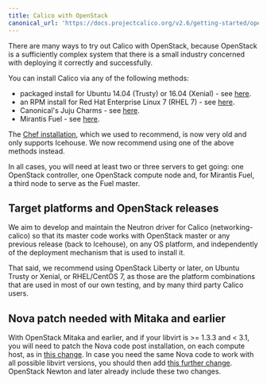 ```yaml
---
title: Calico with OpenStack
canonical_url: 'https://docs.projectcalico.org/v2.6/getting-started/openstack/installation/'
---
```


There are many ways to try out Calico with OpenStack, because OpenStack
is a sufficiently complex system that there is a small industry
concerned with deploying it correctly and successfully.

You can install Calico via any of the following methods:

-   packaged install for Ubuntu 14.04 (Trusty) or 16.04 (Xenial) - see [here]({{site.baseurl}}/{{page.version}}/getting-started/openstack/installation/ubuntu).
-   an RPM install for Red Hat Enterprise Linux 7 (RHEL 7) - see [here]({{site.baseurl}}/{{page.version}}/getting-started/openstack/installation/redhat).
-   Canonical's Juju Charms - see
    [here]({{site.baseurl}}/{{page.version}}/getting-started/openstack/installation/juju).
-   Mirantis Fuel - see
    [here]({{site.baseurl}}/{{page.version}}/getting-started/openstack/installation/fuel).

The [Chef
installation]({{site.baseurl}}/{{page.version}}/getting-started/openstack/installation/chef),
which we used to recommend, is now very old and only supports Icehouse. We now
recommend using one of the above methods instead.

In all cases, you will need at least two or three servers to get going: one
OpenStack controller, one OpenStack compute node and, for Mirantis Fuel, a
third node to serve as the Fuel master.

## Target platforms and OpenStack releases

We aim to develop and maintain the Neutron driver for Calico
(networking-calico) so that its master code works with OpenStack master or any
previous release (back to Icehouse), on any OS platform, and independently of
the deployment mechanism that is used to install it.

That said, we recommend using OpenStack Liberty or later, on Ubuntu Trusty or
Xenial, or RHEL/CentOS 7, as those are the platform combinations that are used
in most of our own testing, and by many third party Calico users.

## Nova patch needed with Mitaka and earlier

With OpenStack Mitaka and earlier, and if your libvirt is >= 1.3.3 and < 3.1,
you will need to patch the Nova code post installation, on each compute host,
as in [this change](https://review.openstack.org/#/c/411936/).  In case you
need the same Nova code to work with all possible libvirt versions, you should
then add [this further change](https://review.openstack.org/#/c/448203/).
OpenStack Newton and later already include these two changes.
